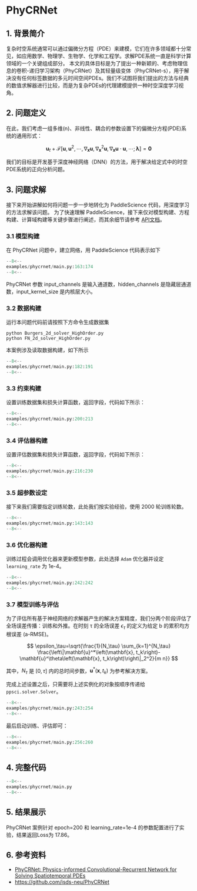 # PhyCRNet

## 1. 背景简介

复杂时空系统通常可以通过偏微分方程（PDE）来建模，它们在许多领域都十分常见，如应用数学、物理学、生物学、化学和工程学。求解PDE系统一直是科学计算领域的一个关键组成部分。
本文的具体目标是为了提出一种新颖的、考虑物理信息的卷积-递归学习架构（PhyCRNet）及其轻量级变体（PhyCRNet-s），用于解决没有任何标签数据的多元时间空间PDEs。我们不试图将我们提出的方法与经典的数值求解器进行比较，而是为复杂PDEs的代理建模提供一种时空深度学习视角。

## 2. 问题定义

在此，我们考虑一组多维(n)、非线性、耦合的参数设置下的偏微分方程(PDE)系统的通用形式：

$$
\mathbf{u}_t+\mathcal{F}\left[\mathbf{u}, \mathbf{u}^2, \cdots, \nabla_{\mathbf{x}} \mathbf{u}, \nabla_{\mathbf{x}}^2 \mathbf{u}, \nabla_{\mathbf{x}} \mathbf{u} \cdot \mathbf{u}, \cdots ; \boldsymbol{\lambda}\right]=\mathbf{0}
$$

我们的目标是开发基于深度神经网络（DNN）的方法，用于解决给定式中的时空PDE系统的正向分析问题。

## 3. 问题求解

接下来开始讲解如何将问题一步一步地转化为 PaddleScience 代码，用深度学习的方法求解该问题。
为了快速理解 PaddleScience，接下来仅对模型构建、方程构建、计算域构建等关键步骤进行阐述，而其余细节请参考 [API文档](../api/arch.md)。

### 3.1 模型构建

在 PhyCRNet 问题中，建立网络，用 PaddleScience 代码表示如下

``` py linenums="105"
--8<--
examples/phycrnet/main.py:163:174
--8<--
```

PhyCRNet 参数 input_channels 是输入通道数，hidden_channels 是隐藏层通道数，input_kernel_size 是内核层大小。

### 3.2 数据构建

运行本问题代码前请按照下方命令生成数据集

``` shell
python Burgers_2d_solver_HighOrder.py
python FN_2d_solver_HighOrder.py
```

本案例涉及读取数据构建，如下所示

``` py linenums="182"
--8<--
examples/phycrnet/main.py:182:191
--8<--
```

### 3.3 约束构建

设置训练数据集和损失计算函数，返回字段，代码如下所示：

``` py linenums="200"
--8<--
examples/phycrnet/main.py:200:213
--8<--
```

### 3.4 评估器构建

设置评估数据集和损失计算函数，返回字段，代码如下所示：

``` py linenums="216"
--8<--
examples/phycrnet/main.py:216:230
--8<--
```

### 3.5 超参数设定

接下来我们需要指定训练轮数，此处我们按实验经验，使用 2000 轮训练轮数。

``` py linenums="143"
--8<--
examples/phycrnet/main.py:143:143
--8<--
```

### 3.6 优化器构建

训练过程会调用优化器来更新模型参数，此处选择 `Adam` 优化器并设定 `learning_rate` 为 1e-4。

``` py linenums="242"
--8<--
examples/phycrnet/main.py:242:242
--8<--
```

### 3.7 模型训练与评估

为了评估所有基于神经网络的求解器产生的解决方案精度，我们分两个阶段评估了全场误差传播：训练和外推。在时刻 τ 的全场误差 $\epsilon_\tau$ 的定义为给定 b 的累积均方根误差 (a-RMSE)。

$$
\epsilon_\tau=\sqrt{\frac{1}{N_\tau} \sum_{k=1}^{N_\tau} \frac{\left\|\mathbf{u}^*\left(\mathbf{x}, t_k\right)-\mathbf{u}^\theta\left(\mathbf{x}, t_k\right)\right\|_2^2}{m n}}
$$

其中，$N_\tau$ 是 $[0, \tau]$ 内的总时间步数，$\mathbf{u}^*\left(\mathbf{x}, t_k\right)$ 为参考解决方案。

完成上述设置之后，只需要将上述实例化的对象按顺序传递给 `ppsci.solver.Solver`。

``` py linenums="243"
--8<--
examples/phycrnet/main.py:243:254
--8<--
```

最后启动训练、评估即可：

``` py linenums="256"
--8<--
examples/phycrnet/main.py:256:260
--8<--
```

## 4. 完整代码

``` py linenums="1" title="phycrnet"
--8<--
examples/phycrnet/main.py
--8<--
```

## 5. 结果展示

PhyCRNet 案例针对 epoch=200 和 learning\_rate=1e-4 的参数配置进行了实验，结果返回Loss为 17.86。

## 6. 参考资料

- [PhyCRNet: Physics-informed Convolutional-Recurrent Network for Solving Spatiotemporal PDEs](https://arxiv.org/abs/2106.14103)
- <https://github.com/isds-neu/PhyCRNet>
